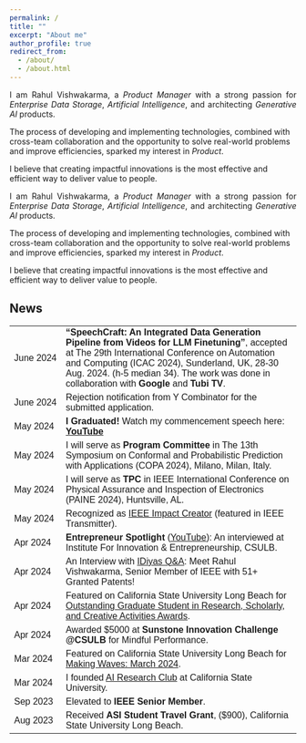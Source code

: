 ```yaml
---
permalink: /
title: ""
excerpt: "About me"
author_profile: true
redirect_from: 
  - /about/
  - /about.html
---
```



<head>
<style>
table {
  font-family: arial, sans-serif;
  border-collapse: collapse;
  width: 100%;
}

td, th {
  border: 1px solid #dddddd;
  text-align: left;
  padding: 8px;
}

tr:nth-child(even) {
  background-color: #dddddd;
}
</style>
</head>

<body>

<p align="justify">
I am Rahul Vishwakarma, a <i>Product Manager</i> with a strong passion for <i>Enterprise Data Storage</i>, <i>Artificial Intelligence</i>, and architecting <i>Generative AI</i> products. 

The process of developing and implementing technologies, combined with cross-team collaboration and the opportunity to solve real-world problems and improve efficiencies, sparked my interest in <i>Product</i>.

I believe that creating impactful innovations is the most effective and efficient way to deliver value to people.
</p>

<p align="justify">
I am Rahul Vishwakarma, a <i>Product Manager</i> with a strong passion for <i>Enterprise Data Storage</i>, <i>Artificial Intelligence</i>, and architecting <i>Generative AI</i> products. 

The process of developing and implementing technologies, combined with cross-team collaboration and the opportunity to solve real-world problems and improve efficiencies, sparked my interest in <i>Product</i>.

I believe that creating impactful innovations is the most effective and efficient way to deliver value to people.
</p>


<h2> News </h2> 


<table>

  <tr>
    <td style="white-space: nowrap;">June 2024</td>
    <td><strong>“SpeechCraft: An Integrated Data Generation Pipeline from Videos for LLM Finetuning”</strong>, accepted at The 29th International Conference on Automation and Computing (ICAC 2024), Sunderland, UK, 28-30 Aug. 2024. (h-5 median 34). The work was done in collaboration with <strong>Google</strong> and <strong>Tubi TV</strong>.</td>
  </tr>

  <tr>
    <td style="white-space: nowrap;">June 2024</td>
    <td>Rejection notification from Y Combinator for the submitted application.</td>
  </tr>

  <tr>
    <td style="white-space: nowrap;">May 2024</td>
    <td><strong>I Graduated!</strong> Watch my commencement speech here: <a href="https://youtu.be/kqFHBtrKq3c?t=5858" target="_blank"><strong>YouTube</strong></a></td>
  </tr>

  <tr>
    <td style="white-space: nowrap;">May 2024</td>
    <td>I will serve as <strong>Program Committee</strong> in The 13th Symposium on Conformal and Probabilistic Prediction with Applications (COPA 2024), Milano, Milan, Italy.</td>
  </tr>

  <tr>
    <td style="white-space: nowrap;">May 2024</td>
    <td>I will serve as <strong>TPC</strong> in IEEE International Conference on Physical Assurance and Inspection of Electronics (PAINE 2024), Huntsville, AL.</td>
  </tr>

  <tr>
    <td style="white-space: nowrap;">May 2024</td>
    <td>Recognized as <a href="https://transmitter.ieee.org/author/rahulvishwakarma/" target="_blank">IEEE Impact Creator</a> (featured in IEEE Transmitter).</td>
  </tr>

  <tr>
    <td style="white-space: nowrap;">Apr 2024</td>
    <td><strong>Entrepreneur Spotlight</strong> (<a href="https://www.youtube.com/watch?v=yD4Z8FDQ02Q" target="_blank">YouTube</a>): An interviewed at Institute For Innovation & Entrepreneurship, CSULB.</td>
  </tr>
  
  <tr>
    <td style="white-space: nowrap;">Apr 2024</td>
    <td>An Interview with <a href="https://idiyas.com/blog/idiyas-qa-meet-rahul-vishwakarma-senior-member-of-ieee-with-51-granted-patents/" target="_blank">IDiyas Q&A</a>: Meet Rahul Vishwakarma, Senior Member of IEEE with 51+ Granted Patents!</td>
  </tr>

  <tr>
    <td style="white-space: nowrap;">Apr 2024</td>
    <td>Featured on California State University Long Beach for <a href="https://www.csulb.edu/office-of-the-provost/university-achievement-awards" target="_blank">Outstanding Graduate Student in Research, Scholarly, and Creative Activities Awards</a>.</td>
  </tr>

  <tr>
    <td style="white-space: nowrap;">Apr 2024</td>
    <td>Awarded $5000 at <strong>Sunstone Innovation Challenge @CSULB</strong> for Mindful Performance.</td>
  </tr>

  <tr>
    <td style="white-space: nowrap;">Mar 2024</td>
    <td>Featured on California State University Long Beach for <a href="https://www.csulb.edu/news/making-waves/article/making-waves-march-2024" target="_blank">Making Waves: March 2024</a>.</td>
  </tr>

  <tr>
    <td style="white-space: nowrap;">Mar 2024</td>
    <td>I founded <a href="https://www.csulb.edu/college-of-engineering/article/ai-research-club-launches" target="_blank">AI Research Club</a> at California State University.</td>
  </tr>

  <tr>
    <td style="white-space: nowrap;">Sep 2023</td>
    <td>Elevated to <strong>IEEE Senior Member</strong>.</td>
  </tr>

  <tr>
    <td style="white-space: nowrap;">Aug 2023</td>
    <td>Received <strong>ASI Student Travel Grant</strong>, ($900), California State University Long Beach.</td>
  </tr>

</table>
</body>